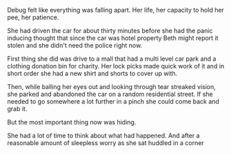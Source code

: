 Debug felt like everything was falling apart. Her life, her capacity to hold her pee, her patience.

She had driven the car for about thirty minutes before she had the panic inducing thought that since the car was hotel property Beth might report it stolen and she didn't need the police right now.

First thing she did was drive to a mall that had a multi level car park and a clothing donation bin for charity. Her lock picks made quick work of it and in short order she had a new shirt and shorts to cover up with.

Then, while balling her eyes out and looking through tear streaked vision, she parked and abandoned the car on a random residential street. If she needed to go somewhere a lot further in a pinch she could come back and grab it. 

But the most important thing now was hiding.

She had a lot of time to think about what had happened. And after a reasonable amount of sleepless worry as she sat huddled in a corner 